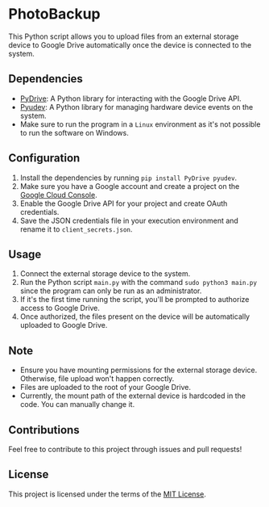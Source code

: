 

# PhotoBackup

This Python script allows you to upload files from an external storage device to Google Drive automatically once the device is connected to the system.

## Dependencies

- [PyDrive](https://pythonhosted.org/PyDrive/): A Python library for interacting with the Google Drive API.
- [Pyudev](https://pyudev.readthedocs.io/en/latest/): A Python library for managing hardware device events on the system.
- Make sure to run the program in a `Linux` environment as it's not possible to run the software on Windows.

## Configuration

1. Install the dependencies by running `pip install PyDrive pyudev`.
2. Make sure you have a Google account and create a project on the [Google Cloud Console](https://console.cloud.google.com/).
3. Enable the Google Drive API for your project and create OAuth credentials.
4. Save the JSON credentials file in your execution environment and rename it to `client_secrets.json`.

## Usage

1. Connect the external storage device to the system.
2. Run the Python script `main.py` with the command `sudo python3 main.py` since the program can only be run as an administrator.
3. If it's the first time running the script, you'll be prompted to authorize access to Google Drive.
4. Once authorized, the files present on the device will be automatically uploaded to Google Drive.
## Note

- Ensure you have mounting permissions for the external storage device. Otherwise, file upload won't happen correctly.
- Files are uploaded to the root of your Google Drive.
- Currently, the mount path of the external device is hardcoded in the code. You can manually change it.

## Contributions

Feel free to contribute to this project through issues and pull requests!

## License
This project is licensed under the terms of the [MIT License](LICENSE).






